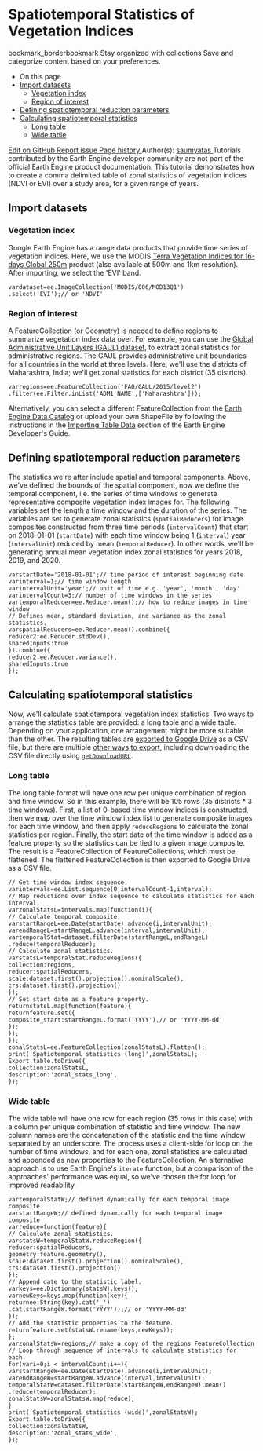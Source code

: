 
#  Spatiotemporal Statistics of Vegetation Indices 
bookmark_borderbookmark Stay organized with collections  Save and categorize content based on your preferences.
  * On this page
  * [Import datasets](https://developers.google.com/earth-engine/tutorials/community/spatiotemporal-image-statistics#import_datasets)
    * [Vegetation index](https://developers.google.com/earth-engine/tutorials/community/spatiotemporal-image-statistics#vegetation_index)
    * [Region of interest](https://developers.google.com/earth-engine/tutorials/community/spatiotemporal-image-statistics#region_of_interest)
  * [Defining spatiotemporal reduction parameters](https://developers.google.com/earth-engine/tutorials/community/spatiotemporal-image-statistics#defining_spatiotemporal_reduction_parameters)
  * [Calculating spatiotemporal statistics](https://developers.google.com/earth-engine/tutorials/community/spatiotemporal-image-statistics#calculating_spatiotemporal_statistics)
    * [Long table](https://developers.google.com/earth-engine/tutorials/community/spatiotemporal-image-statistics#long_table)
    * [Wide table](https://developers.google.com/earth-engine/tutorials/community/spatiotemporal-image-statistics#wide_table)


[ Edit on GitHub ](https://github.com/google/earthengine-community/edit/master/tutorials/spatiotemporal-image-statistics/index.md)
[ Report issue ](https://github.com/google/earthengine-community/issues/new?title=Issue%20with%20tutorials/spatiotemporal-image-statistics/index.md&body=Issue%20Description)
[ Page history ](https://github.com/google/earthengine-community/commits/master/tutorials/spatiotemporal-image-statistics/index.md)
Author(s): [ saumyatas ](https://github.com/saumyatas)
Tutorials contributed by the Earth Engine developer community are not part of the official Earth Engine product documentation. 
This tutorial demonstrates how to create a comma delimited table of zonal statistics of vegetation indices (NDVI or EVI) over a study area, for a given range of years. 
## Import datasets
### Vegetation index
Google Earth Engine has a range data products that provide time series of vegetation indices. Here, we use the MODIS [Terra Vegetation Indices for 16-days Global 250m](https://developers.google.com/earth-engine/datasets/catalog/MODIS_006_MOD13Q1) product (also available at 500m and 1km resolution). After importing, we select the 'EVI' band.
```
vardataset=ee.ImageCollection('MODIS/006/MOD13Q1')
.select('EVI');// or 'NDVI'

```

### Region of interest
A FeatureCollection (or Geometry) is needed to define regions to summarize vegetation index data over. For example, you can use the [Global Administrative Unit Layers (GAUL) dataset](https://developers.google.com/earth-engine/datasets/catalog/FAO_GAUL_2015_level2?hl=en), to extract zonal statistics for administrative regions. The GAUL provides administrative unit boundaries for all countries in the world at three levels. Here, we'll use the districts of Maharashtra, India; we'll get zonal statistics for each district (35 districts).
```
varregions=ee.FeatureCollection('FAO/GAUL/2015/level2')
.filter(ee.Filter.inList('ADM1_NAME',['Maharashtra']));

```

Alternatively, you can select a different FeatureCollection from the [Earth Engine Data Catalog](https://developers.google.com/earth-engine/datasets) or upload your own ShapeFile by following the instructions in the [Importing Table Data](https://developers.google.com/earth-engine/guides/table_upload) section of the Earth Engine Developer's Guide.
## Defining spatiotemporal reduction parameters
The statistics we're after include spatial and temporal components. Above, we've defined the bounds of the spatial component, now we define the temporal component, i.e. the series of time windows to generate representative composite vegetation index images for. The following variables set the length a time window and the duration of the series.
The variables are set to generate zonal statistics (`spatialReducers`) for image composites constructed from three time periods (`intervalCount`) that start on 2018-01-01 (`startDate`) with each time window being 1 (`interval`) year (`intervalUnit`) reduced by mean (`temporalReducer`). In other words, we'll be generating annual mean vegetation index zonal statistics for years 2018, 2019, and 2020.
```
varstartDate='2018-01-01';// time period of interest beginning date
varinterval=1;// time window length
varintervalUnit='year';// unit of time e.g. 'year', 'month', 'day'
varintervalCount=3;// number of time windows in the series
vartemporalReducer=ee.Reducer.mean();// how to reduce images in time window
// Defines mean, standard deviation, and variance as the zonal statistics.
varspatialReducers=ee.Reducer.mean().combine({
reducer2:ee.Reducer.stdDev(),
sharedInputs:true
}).combine({
reducer2:ee.Reducer.variance(),
sharedInputs:true
});

```

## Calculating spatiotemporal statistics
Now, we'll calculate spatiotemporal vegetation index statistics. Two ways to arrange the statistics table are provided: a long table and a wide table. Depending on your application, one arrangement might be more suitable than the other. The resulting tables are [exported to Google Drive](https://developers.google.com/earth-engine/guides/exporting#to-drive) as a CSV file, but there are multiple [other ways to export](https://developers.google.com/earth-engine/guides/exporting#exporting-tables-and-vector-data), including downloading the CSV file directly using [`getDownloadURL`](https://developers.google.com/earth-engine/apidocs/ee-featurecollection-getdownloadurl).
### Long table
The long table format will have one row per unique combination of region and time window. So in this example, there will be 105 rows (35 districts * 3 time windows). First, a list of 0-based time window indices is constructed, then we map over the time window index list to generate composite images for each time window, and then apply `reduceRegions` to calculate the zonal statistics per region. Finally, the start date of the time window is added as a feature property so the statistics can be tied to a given image composite. The result is a FeatureCollection of FeatureCollections, which must be flattened. The flattened FeatureCollection is then exported to Google Drive as a CSV file.
```
// Get time window index sequence.
varintervals=ee.List.sequence(0,intervalCount-1,interval);
// Map reductions over index sequence to calculate statistics for each interval.
varzonalStatsL=intervals.map(function(i){
// Calculate temporal composite.
varstartRangeL=ee.Date(startDate).advance(i,intervalUnit);
varendRangeL=startRangeL.advance(interval,intervalUnit);
vartemporalStat=dataset.filterDate(startRangeL,endRangeL)
.reduce(temporalReducer);
// Calculate zonal statistics.
varstatsL=temporalStat.reduceRegions({
collection:regions,
reducer:spatialReducers,
scale:dataset.first().projection().nominalScale(),
crs:dataset.first().projection()
});
// Set start date as a feature property.
returnstatsL.map(function(feature){
returnfeature.set({
composite_start:startRangeL.format('YYYY'),// or 'YYYY-MM-dd'
});
});
});
zonalStatsL=ee.FeatureCollection(zonalStatsL).flatten();
print('Spatiotemporal statistics (long)',zonalStatsL);
Export.table.toDrive({
collection:zonalStatsL,
description:'zonal_stats_long',
});

```

### Wide table
The wide table will have one row for each region (35 rows in this case) with a column per unique combination of statistic and time window. The new column names are the concatenation of the statistic and the time window separated by an underscore. The process uses a client-side for loop on the number of time windows, and for each one, zonal statistics are calculated and appended as new properties to the FeatureCollection. An alternative approach is to use Earth Engine's `iterate` function, but a comparison of the approaches' performance was equal, so we've chosen the for loop for improved readability.
```
vartemporalStatW;// defined dynamically for each temporal image composite
varstartRangeW;// defined dynamically for each temporal image composite
varreduce=function(feature){
// Calculate zonal statistics.
varstatsW=temporalStatW.reduceRegion({
reducer:spatialReducers,
geometry:feature.geometry(),
scale:dataset.first().projection().nominalScale(),
crs:dataset.first().projection()
});
// Append date to the statistic label.
varkeys=ee.Dictionary(statsW).keys();
varnewKeys=keys.map(function(key){
returnee.String(key).cat('_')
.cat(startRangeW.format('YYYY'));// or 'YYYY-MM-dd'
});
// Add the statistic properties to the feature.
returnfeature.set(statsW.rename(keys,newKeys));
};
varzonalStatsW=regions;// make a copy of the regions FeatureCollection
// Loop through sequence of intervals to calculate statistics for each.
for(vari=0;i < intervalCount;i++){
varstartRangeW=ee.Date(startDate).advance(i,intervalUnit);
varendRangeW=startRangeW.advance(interval,intervalUnit);
temporalStatW=dataset.filterDate(startRangeW,endRangeW).mean()
.reduce(temporalReducer);
zonalStatsW=zonalStatsW.map(reduce);
}
print('Spatiotemporal statistics (wide)',zonalStatsW);
Export.table.toDrive({
collection:zonalStatsW,
description:'zonal_stats_wide',
});

```

